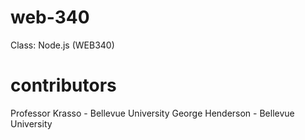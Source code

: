 # web-340
Class: Node.js (WEB340)

# contributors
Professor Krasso - Bellevue University
George Henderson - Bellevue University
